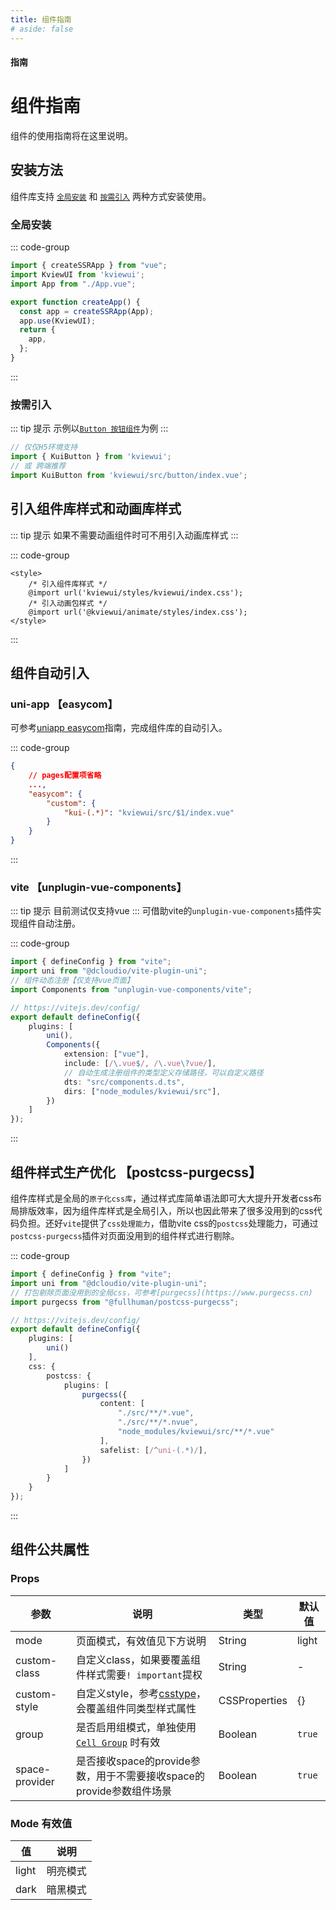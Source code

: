 ```yaml
---
title: 组件指南
# aside: false
---
```


#### <span class="text-lg text-gray-500 font-normal">指南</span>

<!-- [[toc]] -->


# 组件指南
组件的使用指南将在这里说明。

## 安装方法
组件库支持 [`全局安装`](/guide/component#全局安装) 和 [`按需引入`](/guide/component#按需引入) 两种方式安装使用。
### 全局安装
::: code-group

```ts [main.ts] {2,7}
import { createSSRApp } from "vue";
import KviewUI from 'kviewui';
import App from "./App.vue";

export function createApp() {
  const app = createSSRApp(App);
  app.use(KviewUI);
  return {
    app,
  };
}
```

:::

### 按需引入
::: tip 提示
示例以[`Button 按钮组件`](/component/button)为例
:::

```ts
// 仅仅H5环境支持
import { KuiButton } from 'kviewui';
// 或 跨端推荐
import KuiButton from 'kviewui/src/button/index.vue';
```

## 引入组件库样式和动画库样式
::: tip 提示
如果不需要动画组件时可不用引入动画库样式
:::

::: code-group

```vue [App.vue]
<style>
    /* 引入组件库样式 */
	@import url('kviewui/styles/kviewui/index.css');
	/* 引入动画包样式 */
	@import url('@kviewui/animate/styles/index.css');
</style>
```

:::

## 组件自动引入
### uni-app 【easycom】
可参考[uniapp easycom](https://uniapp.dcloud.net.cn/collocation/pages.html#easycom)指南，完成组件库的自动引入。

::: code-group

```json [pages.json]{4,5,6,7,8}
{
    // pages配置项省略
    ...,
    "easycom": {
		"custom": {
			"kui-(.*)": "kviewui/src/$1/index.vue"
		}
	}
}
```

:::

### vite 【unplugin-vue-components】
::: tip 提示
目前测试仅支持vue
:::
可借助vite的`unplugin-vue-components`插件实现组件自动注册。

::: code-group

```ts [vite.config.ts] {10-15}
import { defineConfig } from "vite";
import uni from "@dcloudio/vite-plugin-uni";
// 组件动态注册【仅支持vue页面】
import Components from "unplugin-vue-components/vite";

// https://vitejs.dev/config/
export default defineConfig({
    plugins: [
        uni(),
        Components({
            extension: ["vue"],
            include: [/\.vue$/, /\.vue\?vue/],
            // 自动生成注册组件的类型定义存储路径，可以自定义路径
            dts: "src/components.d.ts",
            dirs: ["node_modules/kviewui/src"],
        })
    ]
});
```

:::

## 组件样式生产优化 【postcss-purgecss】
组件库样式是全局的`原子化css库`，通过样式库简单语法即可大大提升开发者css布局排版效率，因为组件库样式是全局引入，所以也因此带来了很多没用到的css代码负担。还好`vite`提供了`css处理能力`，借助vite css的`postcss`处理能力，可通过`postcss-purgecss`插件对页面没用到的组件样式进行剔除。

::: code-group

```ts [vite.config.ts] {14-21}
import { defineConfig } from "vite";
import uni from "@dcloudio/vite-plugin-uni";
// 打包剔除页面没用到的全局css，可参考[purgecss](https://www.purgecss.cn)
import purgecss from "@fullhuman/postcss-purgecss";

// https://vitejs.dev/config/
export default defineConfig({
    plugins: [
        uni()
    ],
    css: {
        postcss: {
            plugins: [
                purgecss({
                    content: [
                        "./src/**/*.vue", 
                        "./src/**/*.nvue", 
                        "node_modules/kviewui/src/**/*.vue"
                    ],
                    safelist: [/^uni-(.*)/],
                })
            ]
        }
    }
});
```

:::

## 组件公共属性

### Props
| 参数 | 说明 | 类型 | 默认值
| --- | --- | --- | ---
| mode | 页面模式，有效值见下方说明 | String | light
| custom-class | 自定义class，如果要覆盖组件样式需要`! important`提权 | String | -
| custom-style | 自定义style，参考[csstype](https://github.com/frenic/csstype)，会覆盖组件同类型样式属性 | CSSProperties | {}
| group | 是否启用组模式，单独使用 [`Cell Group`](/component/cell#链接-分组用法-常规布局) 时有效 | Boolean | `true`
| space-provider | 是否接收space的provide参数，用于不需要接收space的provide参数组件场景 | Boolean | `true`

### Mode 有效值
| 值 | 说明 
|---|--- 
| light | 明亮模式 
| dark | 暗黑模式 